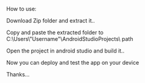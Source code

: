 How to use: 

Download Zip folder and extract it..

Copy and paste the extracted folder to C:\Users\\"Username"\AndroidStudioProjects\   path

Open the project in android studio and build it..

Now you can deploy and test the app on your device

Thanks...


